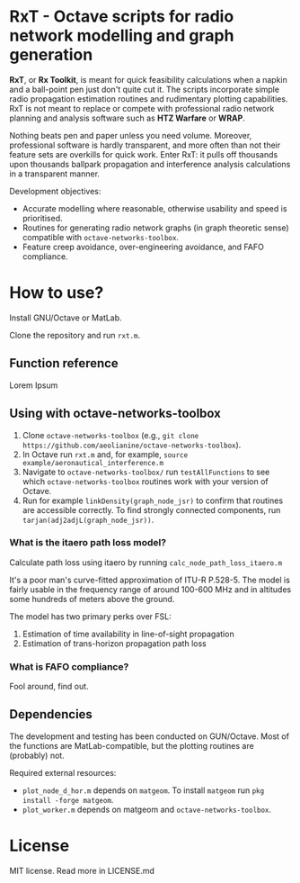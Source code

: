 # RxT - Octave scripts for radio network modelling and graph generation

**RxT**, or **Rx Toolkit**, is meant for quick feasibility calculations when a napkin and a ball-point pen just don't quite cut it. The scripts incorporate simple radio propagation estimation routines and rudimentary plotting capabilities. RxT is not meant to replace or compete with professional radio network planning and analysis software such as **HTZ Warfare** or **WRAP**.

Nothing beats pen and paper unless you need volume. Moreover, professional software is hardly transparent, and more often than not their feature sets are overkills for quick work. Enter RxT: it pulls off thousands upon thousands ballpark propagation and interference analysis calculations in a transparent manner.

Development objectives:
* Accurate modelling where reasonable, otherwise usability and speed is prioritised.
* Routines for generating radio network graphs (in graph theoretic sense) compatible with `octave-networks-toolbox`.
* Feature creep avoidance, over-engineering avoidance, and FAFO compliance.

# How to use?

Install GNU/Octave or MatLab.

Clone the repository and run `rxt.m`.

## Function reference

Lorem Ipsum


## Using with octave-networks-toolbox

1. Clone `octave-networks-toolbox` (e.g., `git clone https://github.com/aeolianine/octave-networks-toolbox`).
2. In Octave run `rxt.m` and, for example, `source example/aeronautical_interference.m`
3. Navigate to `octave-networks-toolbox/` run `testAllFunctions` to see which `octave-networks-toolbox` routines work with your version of Octave.
4. Run for example `linkDensity(graph_node_jsr)` to confirm that routines are accessible correctly. To find strongly connected components, run `tarjan(adj2adjL(graph_node_jsr))`.


### What is the itaero path loss model?

Calculate path loss using itaero by running `calc_node_path_loss_itaero.m`

It's a poor man's curve-fitted approximation of ITU-R P.528-5. The model is fairly usable in the frequency range of around 100-600 MHz and in altitudes some hundreds of meters above the ground.

The model has two primary perks over FSL:
1. Estimation of time availability in line-of-sight propagation
2. Estimation of trans-horizon propagation path loss


### What is FAFO compliance?

Fool around, find out.


## Dependencies

The development and testing has been conducted on GUN/Octave. Most of the functions are MatLab-compatible, but the plotting routines are (probably) not.

Required external resources:
* `plot_node_d_hor.m` depends on `matgeom`. To install `matgeom` run `pkg install -forge matgeom`.
* `plot_worker.m` depends on matgeom and `octave-networks-toolbox`.



# License

MIT license. Read more in LICENSE.md